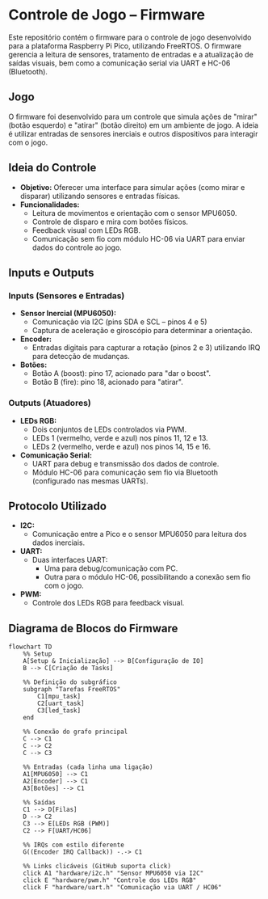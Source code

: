 # Controle de Jogo – Firmware

Este repositório contém o firmware para o controle de jogo desenvolvido para a plataforma Raspberry Pi Pico, utilizando FreeRTOS. O firmware gerencia a leitura de sensores, tratamento de entradas e a atualização de saídas visuais, bem como a comunicação serial via UART e HC-06 (Bluetooth).

## Jogo
O firmware foi desenvolvido para um controle que simula ações de "mirar" (botão esquerdo) e "atirar" (botão direito) em um ambiente de jogo. A ideia é utilizar entradas de sensores inerciais e outros dispositivos para interagir com o jogo.

## Ideia do Controle
- **Objetivo:** Oferecer uma interface para simular ações (como mirar e disparar) utilizando sensores e entradas físicas.
- **Funcionalidades:**  
  - Leitura de movimentos e orientação com o sensor MPU6050.
  - Controle de disparo e mira com botões físicos.
  - Feedback visual com LEDs RGB.
  - Comunicação sem fio com módulo HC-06 via UART para enviar dados do controle ao jogo.

## Inputs e Outputs
### Inputs (Sensores e Entradas)
- **Sensor Inercial (MPU6050):**  
  - Comunicação via I2C (pins SDA e SCL – pinos 4 e 5)
  - Captura de aceleração e giroscópio para determinar a orientação.
- **Encoder:**  
  - Entradas digitais para capturar a rotação (pinos 2 e 3) utilizando IRQ para detecção de mudanças.
- **Botões:**  
  - Botão A (boost): pino 17, acionado para "dar o boost".
  - Botão B (fire): pino 18, acionado para "atirar".

### Outputs (Atuadores)
- **LEDs RGB:**  
  - Dois conjuntos de LEDs controlados via PWM.  
  - LEDs 1 (vermelho, verde e azul) nos pinos 11, 12 e 13.
  - LEDs 2 (vermelho, verde e azul) nos pinos 14, 15 e 16.
- **Comunicação Serial:**  
  - UART para debug e transmissão dos dados de controle.
  - Módulo HC-06 para comunicação sem fio via Bluetooth (configurado nas mesmas UARTs).

## Protocolo Utilizado
- **I2C:**  
  - Comunicação entre a Pico e o sensor MPU6050 para leitura dos dados inerciais.
- **UART:**  
  - Duas interfaces UART:  
    - Uma para debug/comunicação com PC.
    - Outra para o módulo HC-06, possibilitando a conexão sem fio com o jogo.
- **PWM:**  
  - Controle dos LEDs RGB para feedback visual.

## Diagrama de Blocos do Firmware

```mermaid
flowchart TD
    %% Setup
    A[Setup & Inicialização] --> B[Configuração de IO]
    B --> C[Criação de Tasks]

    %% Definição do subgráfico
    subgraph "Tarefas FreeRTOS"
        C1[mpu_task]
        C2[uart_task]
        C3[led_task]
    end

    %% Conexão do grafo principal
    C --> C1
    C --> C2
    C --> C3

    %% Entradas (cada linha uma ligação)
    A1[MPU6050] --> C1
    A2[Encoder] --> C1
    A3[Botões] --> C1

    %% Saídas
    C1 --> D[Filas]
    D --> C2
    C3 --> E[LEDs RGB (PWM)]
    C2 --> F[UART/HC06]

    %% IRQs com estilo diferente
    G((Encoder IRQ Callback)) -.-> C1

    %% Links clicáveis (GitHub suporta click)
    click A1 "hardware/i2c.h" "Sensor MPU6050 via I2C"
    click E "hardware/pwm.h" "Controle dos LEDs RGB"
    click F "hardware/uart.h" "Comunicação via UART / HC06"
```